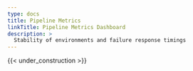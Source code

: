 ```yaml
---
type: docs
title: Pipeline Metrics
linkTitle: Pipeline Metrics Dashboard
description: >
  Stability of environments and failure response timings
---
```


{{< under_construction >}}